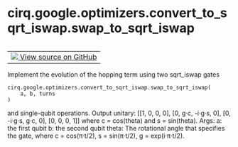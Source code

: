 <div itemscope itemtype="http://developers.google.com/ReferenceObject">
<meta itemprop="name" content="cirq.google.optimizers.convert_to_sqrt_iswap.swap_to_sqrt_iswap" />
<meta itemprop="path" content="Stable" />
</div>

# cirq.google.optimizers.convert_to_sqrt_iswap.swap_to_sqrt_iswap

<!-- Insert buttons and diff -->

<table class="tfo-notebook-buttons tfo-api" align="left">

<td>
  <a target="_blank" href="https://github.com/quantumlib/cirq/tree/master/cirq/google/optimizers/convert_to_sqrt_iswap.py">
    <img src="https://www.tensorflow.org/images/GitHub-Mark-32px.png" />
    View source on GitHub
  </a>
</td>
</table>



Implement the evolution of the hopping term using two sqrt_iswap gates

<pre class="devsite-click-to-copy prettyprint lang-py tfo-signature-link">
<code>cirq.google.optimizers.convert_to_sqrt_iswap.swap_to_sqrt_iswap(
    a, b, turns
)
</code></pre>



<!-- Placeholder for "Used in" -->
 and single-qubit operations. Output unitary:
[[1, 0,        0,     0],
 [0, g·c,    -i·g·s,  0],
 [0, -i·g·s,  g·c,    0],
 [0,   0,      0,     1]]
 where c = cos(theta) and s = sin(theta).
    Args:
        a: the first qubit
        b: the second qubit
        theta: The rotational angle that specifies the gate, where
        c = cos(π·t/2), s = sin(π·t/2), g = exp(i·π·t/2).